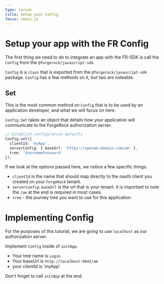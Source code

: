 ```yaml
---
type: lesson
title: Setup your config
focus: /main.js
---
```


# Setup your app with the FR Config

The first thing we need to do to integrate an app with the FR-SDK is call the `Config` from the `@forgerock/javascript-sdk`.

`Config` is a `class` that is exported from the `@forgerock/javascript-sdk` package. `Config` has a few methods on it, but two are noteable.


## Set

This is the most common method on `Config` that is to be used by an application developer, and what we will focus on here.

`Config.Set` takes an object that details how your application will communicate to the ForgeRock authorization server.

```ts
// Establish configuration defaults
Config.set({
  clientId: 'myApp',
  serverConfig: { baseUrl: 'https://openam-domain.com/am' },
  tree: 'UsernamePassword'
});
```

If we look at the options passed here, we notice a few specific things. 
  - `clientId` is the name that should map directly to the oauth client you created on your `ForgeRock` tenant.
  - `serverConfig.baseUrl` is the url that is your tenant. it is important to note the `/am` at the end is required in most cases. 
  - `tree` - the journey tree you want to use for this application.

# Implementing Config
For the purposes of this tutorial, we are going to use `localhost` as our authorization server.

Implement `Config` inside of `initApp`.

- Your tree name is `Login`
- Your baseUrl is `http://localhost:9443/am`
- your clientId is 'myApp'


Don't forget to call `initApp` at the end.

